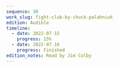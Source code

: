 ```yaml
---
sequence: 30
work_slug: fight-club-by-chuck-palahniuk
edition: Audible
timeline:
  - date: 2022-07-15
    progress: 15%
  - date: 2022-07-16
    progress: Finished
edition_notes: Read by Jim Colby
---
```

